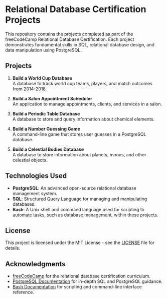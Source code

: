 # Relational Database Certification Projects

This repository contains the projects completed as part of the freeCodeCamp Relational Database Certification. Each project demonstrates fundamental skills in SQL, relational database design, and data manipulation using PostgreSQL.

## Projects

1. **Build a World Cup Database**  
   A database to track world cup teams, players, and match outcomes from 2014-2018.

2. **Build a Salon Appointment Scheduler**  
   An application to manage appointments, clients, and services in a salon.

3. **Build a Periodic Table Database**  
   A database to store and query information about chemical elements.

4. **Build a Number Guessing Game**  
   A command-line game that stores user guesses in a PostgreSQL database.

5. **Build a Celestial Bodies Database**  
   A database to store information about planets, moons, and other celestial objects.

## Technologies Used

- **PostgreSQL**: An advanced open-source relational database management system.
- **SQL**: Structured Query Language for managing and manipulating databases.
- **Bash**: A Unix shell and command language used for scripting to automate tasks, such as database management, within these projects.

## License

This project is licensed under the MIT License - see the [LICENSE](../LICENSE) file for details.

## Acknowledgments

- [freeCodeCamp](https://www.freecodecamp.org) for the relational database certification curriculum.
- [PostgreSQL Documentation](https://www.postgresql.org/docs/) for in-depth SQL and PostgreSQL guidance.
- [Bash Documentation](https://www.gnu.org/software/bash/manual/) for scripting and command-line interface reference.
